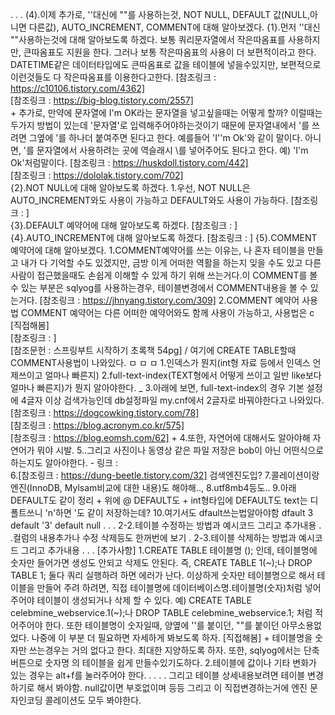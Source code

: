 .
.
.
        (4).이제 추가로, ''대신에 ""를 사용하는것, NOT NULL, DEFAULT 값(NULL,아니면 다른값), AUTO_INCREMENT, COMMENT에 대해 알아보겠다.
            {1}.먼저 ''대신 ""사용하는것에 대해 알아보도록 하겠다.
                보통 쿼리문자열에서 작은따옴표를 사용하지만, 큰따옴표도 지원을 한다. 그러나 보통
                작은따옴표의 사용이 더 보편적이라고 한다. DATETIME같은 데이터타입에도 큰따옴표로
                값을 테이블에 넣을수있지만, 보편적으로 이런것들도 다 작은따옴표를 이용한다고한다.
                [참조링크 : https://c10106.tistory.com/4362]    
                [참조링크 : https://big-blog.tistory.com/2557]   
                +
                추가로, 만약에 문자열에 I'm OK라는 문자열을 넣고싶을때는 어떻게 할까? 이럴때는 두가지
                방법이 있는데 '문자열'로 입력해주어야하는것이기 때문에 문자열내에서 '를 쓰려면 그옆에 '를 하나더
                붙여주면 된다고 한다. 예를들어 'I''m Ok'와 같이 말이다. 아니면, '를 문자열에서 사용하려는 곳에 역슬래시
                \를 넣어주어도 된다고 한다. 예) 'I\'m Ok'처럼말이다.
                [참조링크 : https://huskdoll.tistory.com/442]   
                [참조링크 : https://dololak.tistory.com/702]   
            {2}.NOT NULL에 대해 알아보도록 하겠다.
                1.우선, NOT NULL은 AUTO_INCREMENT와도 사용이 가능하고 DEFAULT와도 사용이 가능하다.
                    [참조링크 : ]   
            {3}.DEFAULT 예약어에 대해 알아보도록 하겠다.
                [참조링크 : ]   
            {4}.AUTO_INCREMENT에 대해 알아보도록 하겠다.
                [참조링크 : ]
            {5}.COMMENT 예약어에 대해 알아보겠다.
                1.COMMENT예약어를 쓰는 이유는, 나 혼자 테이블을 만들고 내가 다 기억할 수도 있겠지만,
                    금방 이게 어떠한 역활을 하는지 잊을 수도 있고 다른 사람이 접근했을때도 손쉽게 이해할 수
                    있게 하기 위해 쓰는거다.이 COMMENT를 볼 수 있는 부분은 sqlyog를 사용하는경우, 테이블변경에서
                    COMMENT내용을 볼 수 있는거다.
                    [참조링크 : https://jhnyang.tistory.com/309]
                2.COMMENT 예약어 사용법
                    COMMENT 예약어는 다른 어떠한 예약어와도 함께 사용이 가능하고, 사용법은 c
                    [직접해봄]   
                    [참조링크 : ]   
                    [참조문헌 : 스프링부트 시작하기 초록책 54pg] / 여기에 CREATE TABLE할때 COMMENT사용법이 나와있다.
                      ㅁ
                      ㅁ
                      ㅁ
                      1.인덱스가 뭔지(int형 자료 등에서 인덱스 언제쓰이고 얼마나 빠른지)
                      2.full-text-index(TEXT형에서 어떻게 쓰이고 일반 like보다 얼마나 빠른지)가 뭔지 알아야한다. _ 
                      3.아래에 보면, full-text-index의 경우 기본 설정에 4글자 이상 검색가능인데 db설정파일 my.cnf에서
                        2글자로 바꿔야한다고 나와있다.
                        [참조링크 : https://dogcowking.tistory.com/78]   
                        [참조링크 : https://blog.acronym.co.kr/575]   
                        [참조링크 : https://blog.eomsh.com/62]
                        +
                      4.또한, 자연어에 대해서도 알아야해 자연어가 뭐야 시발.
                      5..그리고 사진이나 동영상 같은 파일 저장은 bob이 아닌 어떤식으로 하는지도 알아야한다. - 링크 :   
                      6.[참조링크 : https://dung-beetle.tistory.com/32]
                      검색엔진도입?
                      7.콜레이션이랑 엔진(InnoDB, Mylsam비교에 대한 내용)도 해야해.., 
                      8.utf8mb4등도..
                      9.아래 DEFAULT도 같이 정리 + 위에 @ DEFAULT도 + int형타입에 DEFAULT도 text는 디폴트쓰니 'n'하면 '도 같이 저장하는데?
                      10.여기서도 dfault쓰는법알아야함 dfault 3 default '3' default null
.
.
.
2-2.테이블 수정하는 방법과 예시코드 그리고 추가내용
.
.컬럼의 내용추가나 수정 삭제등도 한꺼번에 보기
.
2-3.테이블 삭제하는 방법과 예시코드 그리고 추가내용
.
.
.
[추가사항]
    1.CREATE TABLE 테이블명 (); 인데, 테이블명에 숫자만 들어가면 생성도 안되고
        삭제도 안된다. 즉, CREATE TABLE 1(~);나 DROP TABLE 1; 둘다 쿼리 실행하려 하면
        에러가 난다. 이상하게 숫자만 테이블명으로 해서 테이블을 만들어 주려 하려면, 직접 테이블명에
        데이터베이스명.테이블명(숫자)처럼 넣어주어야 테이블이 생성되거나 삭제 할 수 있다.
        예) CREATE TABLE celebmine_webservice.1(~);나 DROP TABLE celebmine_webservice.1;
        처럼 적어주어야 한다. 또한 테이블명이 숫자일때, 양옆에 ''를 붙이던, ""를 붙이던 아무소용없었다.
        나중에 이 부분 더 필요하면 자세하게 봐보도록 하자.
        [직접해봄]
        +
        테이블명을 숫자만 쓰는경우는 거의 없다고 한다. 최대한 지양하도록 하자.
        또한, sqlyog에서는 단축 버튼으로 숫자명 의 테이블을 쉽게 만들수있기도하다.
    2.테이블에 값이나 기타 변화가 있는 경우는 alt+f를 눌러주어야 한다.
        .
.
.
.
그리고 테이블 상세내용보려면 테이블 변경하기로 해서 봐야함. null값이면 부호없이며 등등
그리고 이 직접변경하는거에 엔진 문자인코딩 콜레이션도 모두 봐야한다.